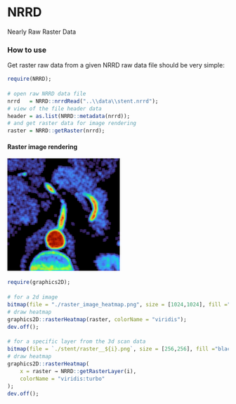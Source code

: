 # NRRD

Nearly Raw Raster Data

### How to use

Get raster raw data from a given NRRD raw data file should be very simple:

```r
require(NRRD);

# open raw NRRD data file 
nrrd   = NRRD::nrrdRead("..\\data\\stent.nrrd");
# view of the file header data
header = as.list(NRRD::metadata(nrrd));
# and get raster data for image rendering
raster = NRRD::getRaster(nrrd);
```

#### Raster image rendering

![](./test/stent/raster__234.png)

```r
require(graphics2D);

# for a 2d image
bitmap(file = "./raster_image_heatmap.png", size = [1024,1024], fill ="black");
# draw heatmap
graphics2D::rasterHeatmap(raster, colorName = "viridis");
dev.off();

# for a specific layer from the 3d scan data
bitmap(file = `./stent/raster__${i}.png`, size = [256,256], fill ="black");
# draw heatmap
graphics2D::rasterHeatmap(
    x = raster → NRRD::getRasterLayer(i), 
    colorName = "viridis:turbo"
);
dev.off();
```

